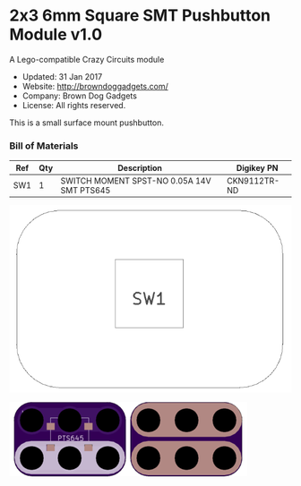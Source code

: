 <!--- start title --->
# 2x3 6mm Square SMT Pushbutton Module v1.0
A Lego-compatible Crazy Circuits module

- Updated: 31 Jan 2017
- Website: http://browndoggadgets.com/
- Company: Brown Dog Gadgets
- License: All rights reserved.

<!--- end title --->
This is a small surface mount pushbutton.

<!--- bom start --->
### Bill of Materials

|Ref|Qty|Description|Digikey PN|
|---|---|-----------|------|
|SW1|1|SWITCH MOMENT SPST-NO 0.05A 14V SMT PTS645|CKN9112TR-ND|


<!--- bom end --->
![Assembly Diagram](assembly.png)

![Gerber Preview](preview.png)

